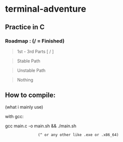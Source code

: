 # terminal-adventure
## Practice in C 

### Roadmap : (/ = Finished) 

> 1st - 3rd Parts  [ / ]

> Stable Path

> Unstable Path

> Nothing

## How to compile:

(what i mainly use)

with gcc:

gcc main.c -o main.sh && ./main.sh 

                   (^ or any other like .exe or .x86_64)

